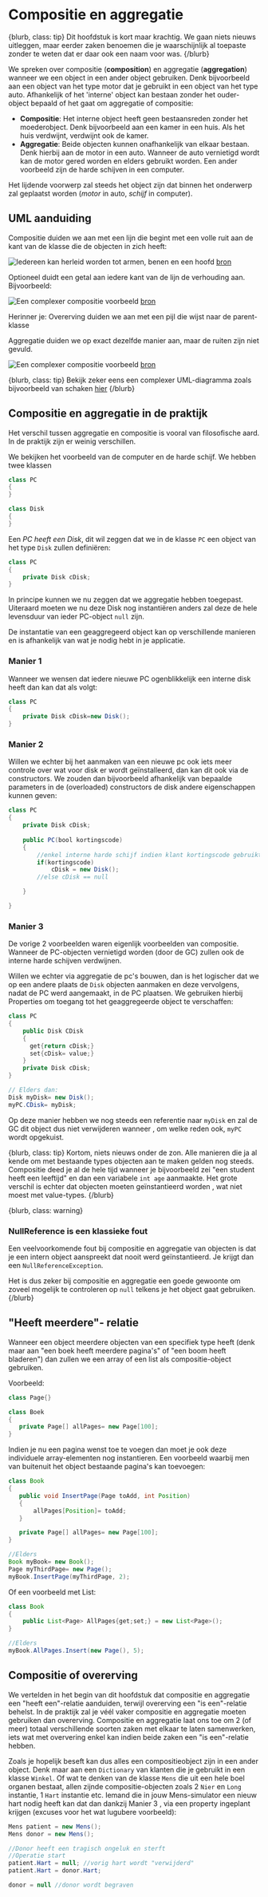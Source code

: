 # Compositie en aggregatie


{blurb, class: tip}
Dit hoofdstuk is kort maar krachtig. We gaan niets nieuws uitleggen, maar eerder zaken benoemen die je waarschijnlijk al toepaste zonder te weten dat er daar ook een naam voor was.
{/blurb}

We spreken over compositie (**composition**) en aggregatie (**aggregation**) wanneer we een object in een ander object gebruiken. Denk bijvoorbeeld aan een object van het type motor dat je gebruikt in een object van het type auto. Afhankelijk of het 'interne' object kan bestaan zonder het ouder-object bepaald of het gaat om aggregatie of compositie:

* **Compositie**: Het interne object heeft geen bestaansreden zonder het moederobject. Denk bijvoorbeeld aan een kamer in een huis. Als het huis verdwijnt, verdwijnt ook de kamer.
* **Aggregatie**: Beide objecten kunnen onafhankelijk van elkaar bestaan. Denk hierbij aan de motor in een auto. Wanneer de auto vernietigd wordt kan de motor gered worden en elders gebruikt worden. Een ander voorbeeld zijn de harde schijven in een computer.

Het lijdende voorwerp zal steeds het object zijn dat binnen het onderwerp zal geplaatst worden (*motor* in auto, *schijf* in computer).


## UML aanduiding

Compositie duiden we aan met een lijn die begint met een volle ruit aan de kant van de klasse die de objecten in zich heeft:

![Iedereen kan herleid worden tot armen, benen en een hoofd](../assets/6_klassen/compuml.png)
[bron](https://www.visual-paradigm.com/guide/uml-unified-modeling-language/uml-aggregation-vs-composition/)

Optioneel duidt een getal aan iedere kant van de lijn de verhouding aan. Bijvoorbeeld:

![Een complexer compositie voorbeeld](../assets/6_klassen/multipplecompuml.png)
[bron](http://www.jot.fm/issues/issue_2004_11/column5/)

Herinner je: Overerving duiden we aan met een pijl die wijst naar de parent-klasse




Aggregatie duiden we op exact dezelfde manier aan, maar de ruiten zijn niet gevuld. 


![Een complexer compositie voorbeeld](../assets/6_klassen/multipplecompuml.png)
[bron](http://www.jot.fm/issues/issue_2004_11/column5/)

{blurb, class: tip}
Bekijk zeker eens een complexer UML-diagramma zoals bijvoorbeeld van schaken [hier](https://stackoverflow.com/questions/17631125/trying-to-convert-diagram-of-a-chess-game-to-java-code-abstract)
{/blurb}


## Compositie en aggregatie in de praktijk

Het verschil tussen aggregatie en compositie is vooral van filosofische aard. In de praktijk zijn er weinig verschillen. 

We bekijken het voorbeeld van de computer en de harde schijf. We hebben twee klassen
```java
class PC
{
}

class Disk
{
}
```

Een *PC heeft een Disk*, dit wil zeggen dat we in de klasse ``PC`` een object van het type ``Disk`` zullen definiëren:

```java
class PC
{
    private Disk cDisk;
}
```

In principe kunnen we nu zeggen dat we aggregatie hebben toegepast. Uiteraard moeten we nu deze Disk nog instantiëren anders zal deze de hele levensduur van ieder PC-object ``null`` zijn. 

De instantatie van een geaggregeerd object kan op verschillende manieren en is afhankelijk van wat je nodig hebt in je applicatie. 

### Manier 1

Wanneer we wensen dat iedere nieuwe PC ogenblikkelijk een interne disk heeft dan kan dat als volgt:

```java
class PC
{
    private Disk cDisk=new Disk();
}
```

### Manier 2
Willen we echter bij het aanmaken van een nieuwe pc ook iets meer controle over wat voor disk er wordt geïnstalleerd, dan kan dit ook via de constructors. We zouden dan bijvoorbeeld afhankelijk van bepaalde parameters in de (overloaded) constructors de disk andere eigenschappen kunnen geven:

```java
class PC
{
    private Disk cDisk;    
    
    public PC(bool kortingscode)
    {
        //enkel interne harde schijf indien klant kortingscode gebruikte
        if(kortingscode) 
            cDisk = new Disk();
        //else cDisk == null 

    } 

}
```

### Manier 3
De vorige 2 voorbeelden waren eigenlijk voorbeelden van compositie. Wanneer de PC-objecten vernietigd worden (door de GC) zullen ook de interne harde schijven verdwijnen. 

Willen we echter via aggregatie de pc's bouwen, dan is het logischer dat we op een andere plaats de ``Disk`` objecten aanmaken en deze vervolgens, nadat de PC werd aangemaakt, in de PC plaatsen. We gebruiken hierbij Properties om toegang tot het geaggregeerde object te verschaffen:

```java
class PC
{
    public Disk CDisk
    {
      get{return cDisk;}
      set{cDisk= value;}
    }
    private Disk cDisk;
}

// Elders dan:
Disk myDisk= new Disk();
myPC.CDisk= myDisk;
```

Op deze manier hebben we nog steeds een referentie naar ``myDisk`` en zal de GC dit object dus niet verwijderen wanneer , om welke reden ook, ``myPC`` wordt opgekuist.

{blurb, class: tip}
Kortom, niets nieuws onder de zon. Alle manieren die ja al kende om met bestaande types objecten aan te maken gelden nog steeds. Compositie deed je al de hele tijd wanneer je bijvoorbeeld zei "een student heeft een leeftijd" en dan een variabele ``int age`` aanmaakte. Het grote verschil is echter dat objecten moeten geïnstantieerd worden , wat niet moest met value-types. 
{/blurb}



{blurb, class: warning}
### NullReference is een klassieke fout

Een veelvoorkomende fout bij compositie en aggregatie van objecten is dat je een intern object aanspreekt dat nooit werd geïnstantieerd. Je krijgt dan een ``NullReferenceException``.

Het is dus zeker bij compositie en aggregatie een goede gewoonte om zoveel mogelijk te controleren op ``null`` telkens je het object gaat gebruiken.  
{/blurb}

## "Heeft meerdere"- relatie

Wanneer een object meerdere objecten van een specifiek type heeft (denk maar aan "een boek heeft meerdere pagina's" of "een boom heeft bladeren") dan zullen we een array of een list als compositie-object gebruiken. 

Voorbeeld:

```java
class Page{}

class Boek
{
   private Page[] allPages= new Page[100];
}
```

Indien je nu een pagina wenst toe te voegen dan moet je ook deze individuele array-elementen nog instantieren. Een voorbeeld waarbij men van buitenuit het object bestaande pagina's kan toevoegen:

```java
class Book
{
   public void InsertPage(Page toAdd, int Position)
   {
       allPages[Position]= toAdd;
   }

   private Page[] allPages= new Page[100];
}

//Elders
Book myBook= new Book();
Page myThirdPage= new Page();
myBook.InsertPage(myThirdPage, 2);
```

Of een voorbeeld met List:

```java
class Book
{
    public List<Page> AllPages{get;set;} = new List<Page>();
}

//Elders
myBook.AllPages.Insert(new Page(), 5); 
```

## Compositie of overerving

We vertelden in het begin van dit hoofdstuk dat compositie en aggregatie een "heeft een"-relatie aanduiden, terwijl overerving een "is een"-relatie behelst.  In de praktijk zal je véél vaker compositie en aggregatie moeten gebruiken dan overerving. 
Compositie en aggregatie laat ons toe om 2 (of meer) totaal verschillende soorten zaken met elkaar te laten samenwerken, iets wat met oververing enkel kan indien beide zaken een "is een"-relatie hebben.

Zoals je hopelijk beseft kan dus alles een compositieobject zijn in een ander object.  Denk maar aan een ``Dictionary`` van klanten die je gebruikt in een klasse ``Winkel``. Of wat te denken van de klasse ``Mens`` die uit een hele boel organen bestaat, allen zijnde compositie-objecten zoals 2 ``Nier`` en ``Long`` instantie, 1 ``Hart`` instantie etc. Iemand die in jouw Mens-simulator een nieuw hart nodig heeft kan dat dan dankzij Manier 3 , via een property ingeplant krijgen (excuses voor het wat lugubere voorbeeld):

```java
Mens patient = new Mens();
Mens donor = new Mens();

//Donor heeft een tragisch ongeluk en sterft
//Operatie start
patient.Hart = null; //vorig hart wordt "verwijderd"
patient.Hart = donor.Hart; 

donor = null //donor wordt begraven
```